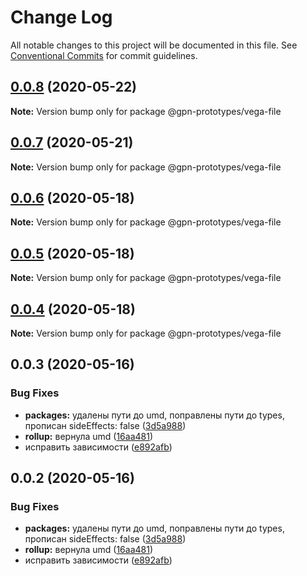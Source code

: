 # Change Log

All notable changes to this project will be documented in this file.
See [Conventional Commits](https://conventionalcommits.org) for commit guidelines.

## [0.0.8](https://github.com/gpn-prototypes/vega-ui/compare/@gpn-prototypes/vega-file@0.0.7...@gpn-prototypes/vega-file@0.0.8) (2020-05-22)

**Note:** Version bump only for package @gpn-prototypes/vega-file





## [0.0.7](https://github.com/gpn-prototypes/vega-ui/compare/@gpn-prototypes/vega-file@0.0.6...@gpn-prototypes/vega-file@0.0.7) (2020-05-21)

**Note:** Version bump only for package @gpn-prototypes/vega-file





## [0.0.6](https://github.com/gpn-prototypes/vega-ui/compare/@gpn-prototypes/vega-file@0.0.5...@gpn-prototypes/vega-file@0.0.6) (2020-05-18)

**Note:** Version bump only for package @gpn-prototypes/vega-file

## [0.0.5](https://github.com/gpn-prototypes/vega-ui/compare/@gpn-prototypes/vega-file@0.0.4...@gpn-prototypes/vega-file@0.0.5) (2020-05-18)

**Note:** Version bump only for package @gpn-prototypes/vega-file

## [0.0.4](https://github.com/gpn-prototypes/vega-ui/compare/@gpn-prototypes/vega-file@0.0.3...@gpn-prototypes/vega-file@0.0.4) (2020-05-18)

**Note:** Version bump only for package @gpn-prototypes/vega-file

## 0.0.3 (2020-05-16)

### Bug Fixes

- **packages:** удалены пути до umd, поправлены пути до types, прописан sideEffects: false ([3d5a988](https://github.com/gpn-prototypes/vega-ui/commit/3d5a98871aece5d6c79be112e2e60ecd0529694e))
- **rollup:** вернула umd ([16aa481](https://github.com/gpn-prototypes/vega-ui/commit/16aa48132ca6c3934b3b12aa079f8645a0efc89b))
- исправить зависимости ([e892afb](https://github.com/gpn-prototypes/vega-ui/commit/e892afb5368b7ed2c6bdd4c77e08917e033f75ed))

## 0.0.2 (2020-05-16)

### Bug Fixes

- **packages:** удалены пути до umd, поправлены пути до types, прописан sideEffects: false ([3d5a988](https://github.com/gpn-prototypes/vega-ui/commit/3d5a98871aece5d6c79be112e2e60ecd0529694e))
- **rollup:** вернула umd ([16aa481](https://github.com/gpn-prototypes/vega-ui/commit/16aa48132ca6c3934b3b12aa079f8645a0efc89b))
- исправить зависимости ([e892afb](https://github.com/gpn-prototypes/vega-ui/commit/e892afb5368b7ed2c6bdd4c77e08917e033f75ed))
